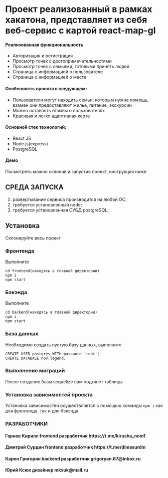<h1>Проект реализованный в рамках хакатона, представляет из себя веб-сервис с картой react-map-gl</h1>
<h4>Реализованная функциональность</h4>
<ul>
    <li>Авторизация и регистрация</li>
    <li>Просмотр точек с достопримечательностями</li>
    <li>Просмотр точек с семьями, готовыми принять людей</li>
    <li>Страница с информацией о пользователе</li>
    <li>Страница с информацией о месте</li>
</ul> 
<h4>Особенность проекта в следующем:</h4>
<ul>
 <li>Пользователи могут находить семьи, которым нужна помощь, взамен они предоставляют жилье, питание, экскурсии</li>
 <li>Можно оставлять отзывы о пользователях</li>
 <li>Красивая и легко адаптивная карта</li>  
 </ul>
<h4>Основной стек технологий:</h4>
<ul>
    <li>React JS</li> 
    <li>Node.js(express)</li> 
    <li>PostgreSQL</li> 
 </ul>
<h4>Демо</h4>
<p>Посмотреть можно склонив и запустив проект, инструкция ниже</p>

СРЕДА ЗАПУСКА
------------
1) развертывание сервиса производится на любой ОС;
2) требуется установленный node;
3) требуется установленная СУБД postgreSQL;


## Установка 
Склонируйте весь проект
### Фронтенда

Выполните 
~~~
cd frontend(находясь в главной директории)
npm i
npm start
~~~

### Бэкэнда

Выполните 
~~~
cd backend(находясь в главной директории)
npm i
npm start
~~~
### База данных

Необходимо создать пустую базу данных, выполните
~~~
CREATE USER postgres WITH password 'root';
CREATE DATABASE nov.legend;
~~~
### Выполнение миграций

После создание базы sequelize сам подтянет таблицы

### Установка зависимостей проекта

Установка зависимостей осуществляется с помощью команды `npm i` как для фронтенда, так и для бэкэнда

### РАЗРАБОТЧИКИ

<h4>Гарнов Кирилл frontend разработчик https://t.me/kirusha_nom1 </h4>
<h4>Дмитрий Сурдин frontend разработчик https://t.me/dimasurdin </h4>
<h4>Карен Григорян backend разработчик grigoryan.67@inbox.ru </h4>
<h4>Юрий Ксюк дизайнер mksuk@mail.ru </h4>
